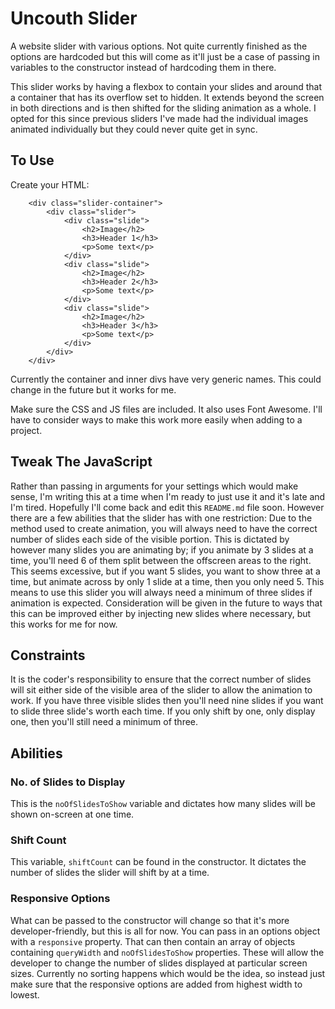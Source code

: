 # Uncouth Slider

A website slider with various options. Not quite currently finished as the options are hardcoded but this will come as it'll just be a case of passing in variables to the constructor instead of hardcoding them in there.

This slider works by having a flexbox to contain your slides and around that a container that has its overflow set to hidden. It extends beyond the screen in both directions and is then shifted for the sliding animation as a whole. I opted for this since previous sliders I've made had the individual images animated individually but they could never quite get in sync.

## To Use
Create your HTML:

```
    <div class="slider-container">
        <div class="slider">
            <div class="slide">
                <h2>Image</h2>
                <h3>Header 1</h3>
                <p>Some text</p>
            </div>
            <div class="slide">
                <h2>Image</h2>
                <h3>Header 2</h3>
                <p>Some text</p>
            </div>
            <div class="slide">
                <h2>Image</h2>
                <h3>Header 3</h3>
                <p>Some text</p>
            </div>
        </div>
    </div>
```

Currently the container and inner divs have very generic names. This could change in the future but it works for me.

Make sure the CSS and JS files are included. It also uses Font Awesome. I'll have to consider ways to make this work more easily when adding to a project.

## Tweak The JavaScript

Rather than passing in arguments for your settings which would make sense, I'm writing this at a time when I'm ready to just use it and it's late and I'm tired. Hopefully I'll come back and edit this `README.md` file soon. However there are a few abilities that the slider has with one restriction: Due to the method used to create animation, you will always need to have the correct number of slides each side of the visible portion. This is dictated by however many slides you are animating by; if you animate by 3 slides at a time, you'll need 6 of them split between the offscreen areas to the right. This seems excessive, but if you want 5 slides, you want to show three at a time, but animate across by only 1 slide at a time, then you only need 5. This means to use this slider you will always need a minimum of three slides if animation is expected. Consideration will be given in the future to ways that this can be improved either by injecting new slides where necessary, but this works for me for now.

## Constraints

It is the coder's responsibility to ensure that the correct number of slides will sit either side of the visible area of the slider to allow the animation to work. If you have three visible slides then you'll need nine slides if you want to slide three slide's worth each time. If you only shift by one, only display one, then you'll still need a minimum of three.

## Abilities

### No. of Slides to Display

This is the `noOfSlidesToShow` variable and dictates how many slides will be shown on-screen at one time.

### Shift Count

This variable, `shiftCount` can be found in the constructor. It dictates the number of slides the slider will shift by at a time.

### Responsive Options

What can be passed to the constructor will change so that it's more developer-friendly, but this is all for now. You can pass in an options object with a `responsive` property. That can then contain an array of objects containing `queryWidth` and `noOfSlidesToShow` properties. These will allow the developer to change the number of slides displayed at particular screen sizes. Currently no sorting happens which would be the idea, so instead just make sure that the responsive options are added from highest width to lowest.

